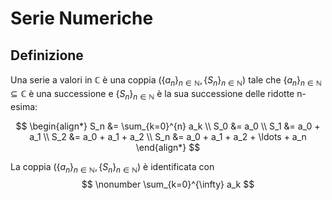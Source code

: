 # Serie Numeriche

## Definizione

Una serie a valori in $\mathbb{C}$ è una coppia $( \{a_n \}_{n\in \mathbb{N}},\{S_n\}_{n\in \mathbb{N}})$ tale che $\{a_n \}_{n\in \mathbb{N}}\subseteq \mathbb{C}$ è una successione e $\{S_n\}_{n\in \mathbb{N}}$ è la sua successione delle ridotte n-esima:

$$
\begin{align*}
    S_n &= \sum_{k=0}^{n} a_k \\
    S_0 &= a_0 \\
    S_1 &= a_0 + a_1 \\
    S_2 &= a_0 + a_1 + a_2 \\
    S_n &= a_0 + a_1 + a_2 + \ldots + a_n
\end{align*}
$$

La coppia $( \{a_n \}_{n\in \mathbb{N}},\{S_n\}_{n\in \mathbb{N}})$ è identificata con
$$
  \nonumber  \sum_{k=0}^{\infty} a_k
$$